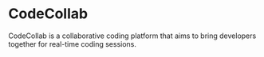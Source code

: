 # CodeCollab
CodeCollab is a collaborative coding platform that aims to bring developers together for real-time coding sessions. 
